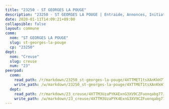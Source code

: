 ```yaml
---
title: "23250 - ST GEORGES LA POUGE"
description: "23250 - ST GEORGES LA POUGE | Entraide, Annonces, Initiatives"
date: 2020-01-11T14:09:21+09:00
collapsible: false
layout: commune
comm:
  nom: "ST GEORGES LA POUGE"
  slug: st-georges-la-pouge
  cp: "23250"
dept:
  nom: "Creuse"
  slug: creuse
  num: "23"
peerpad:
  comm:
    read_path: /r/markdown/23250_st-georges-la-pouge/4XTTMET1tsXAnKkH7T8g27nQEDkcTnSqgcuR4jLDPmSJCgKZi
    write_path: /w/markdown/23250_st-georges-la-pouge/4XTTMET1tsXAnKkH7T8g27nQEDkcTnSqgcuR4jLDPmSJCgKZi-K3TgV6xLMnTGe3g7o2BsjGRw187Vr7g8QvjM1L2kBweLWZgzCBobdCZpywCsPiswLtrd6Z61eNJDJTAtneZXz7qUZkax4YAUJS3XJAJxtKYEVbr6GMS7UMeaManLYgvA2NRsaJKS
  dept:
    read_path: /r/markdown/23_creuse/4XTTM3UzaPYK4ExnG3XV9CZFuonqabg77JTNiqvJ5MQS23jj7
    write_path: /w/markdown/23_creuse/4XTTM3UzaPYK4ExnG3XV9CZFuonqabg77JTNiqvJ5MQS23jj7-K3TgUKE86JxR4JSYXC5aZe6fqBSBprUrmaVFUW2jmdnpHS2xDyA3bckVFWgGTEWFg2GMkYcK4FztBw3HJgWqQMWmUjaPRWNNPUiVES6qbqTDLs9pxQ3uHzULq9XSj5J8FTp6MDn1
---
```


